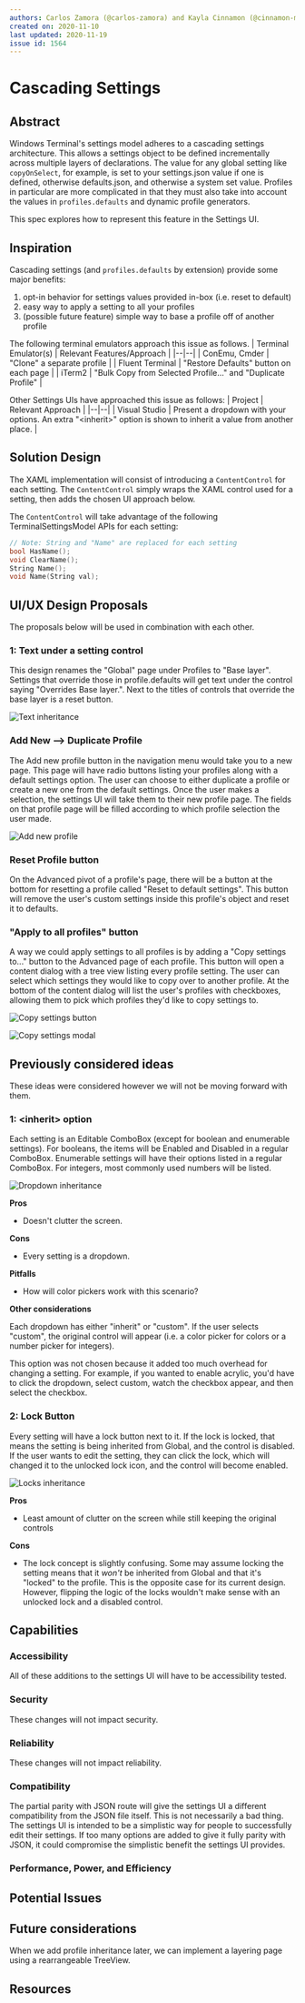 ```yaml
---
authors: Carlos Zamora (@carlos-zamora) and Kayla Cinnamon (@cinnamon-msft)
created on: 2020-11-10
last updated: 2020-11-19
issue id: 1564
---
```


# Cascading Settings

## Abstract

Windows Terminal's settings model adheres to a cascading settings architecture. This allows a settings object to be defined incrementally across multiple layers of declarations. The value for any global setting like `copyOnSelect`, for example, is set to your settings.json value if one is defined, otherwise defaults.json, and otherwise a system set value. Profiles in particular are more complicated in that they must also take into account the values in `profiles.defaults` and dynamic profile generators.

This spec explores how to represent this feature in the Settings UI.

## Inspiration

Cascading settings (and `profiles.defaults` by extension) provide some major benefits:
1. opt-in behavior for settings values provided in-box (i.e. reset to default)
2. easy way to apply a setting to all your profiles
3. (possible future feature) simple way to base a profile off of another profile

The following terminal emulators approach this issue as follows.
| Terminal Emulator(s) | Relevant Features/Approach |
|--|--|
| ConEmu, Cmder | "Clone" a separate profile |
| Fluent Terminal | "Restore Defaults" button on each page |
| iTerm2 | "Bulk Copy from Selected Profile..." and "Duplicate Profile" |

Other Settings UIs have approached this issue as follows:
| Project | Relevant Approach |
|--|--|
| Visual Studio | Present a dropdown with your options. An extra "\<inherit\>" option is shown to inherit a value from another place. |

## Solution Design

The XAML implementation will consist of introducing a `ContentControl` for each setting. The `ContentControl` simply wraps the XAML control used for a setting, then adds the chosen UI approach below.

The `ContentControl` will take advantage of the following TerminalSettingsModel APIs for each setting:
```c++
// Note: String and "Name" are replaced for each setting
bool HasName();
void ClearName();
String Name();
void Name(String val);
```

## UI/UX Design Proposals

The proposals below will be used in combination with each other.

### 1: Text under a setting control

This design renames the "Global" page under Profiles to "Base layer". Settings that override those in profile.defaults will get text under the control saying "Overrides Base layer.". Next to the titles of controls that override the base layer is a reset button.

![Text inheritance](./inheritance-text.png)

### Add New --> Duplicate Profile

The Add new profile button in the navigation menu would take you to a new page. This page will have radio buttons listing your profiles along with a default settings option. The user can choose to either duplicate a profile or create a new one from the default settings. Once the user makes a selection, the settings UI will take them to their new profile page. The fields on that profile page will be filled according to which profile selection the user made.

![Add new profile](./add-new-profile.png)

### Reset Profile button

On the Advanced pivot of a profile's page, there will be a button at the bottom for resetting a profile called "Reset to default settings". This button will remove the user's custom settings inside this profile's object and reset it to defaults.

### "Apply to all profiles" button

A way we could apply settings to all profiles is by adding a "Copy settings to..." button to the Advanced page of each profile. This button will open a content dialog with a tree view listing every profile setting. The user can select which settings they would like to copy over to another profile. At the bottom of the content dialog will list the user's profiles with checkboxes, allowing them to pick which profiles they'd like to copy settings to.

![Copy settings button](./copy-settings-1.png)

![Copy settings modal](./copy-settings-2.png)

## Previously considered ideas

These ideas were considered however we will not be moving forward with them.

### 1: \<inherit\> option

Each setting is an Editable ComboBox (except for boolean and enumerable settings). For booleans, the items will be Enabled and Disabled in a regular ComboBox. Enumerable settings will have their options listed in a regular ComboBox. For integers, most commonly used numbers will be listed.

![Dropdown inheritance](./inheritance-dropdown.png)

**Pros**

- Doesn't clutter the screen.

**Cons**

- Every setting is a dropdown.

**Pitfalls**

- How will color pickers work with this scenario?

**Other considerations**

Each dropdown has either "inherit" or "custom". If the user selects "custom", the original control will appear (i.e. a color picker for colors or a number picker for integers).

This option was not chosen because it added too much overhead for changing a setting. For example, if you wanted to enable acrylic, you'd have to click the dropdown, select custom, watch the checkbox appear, and then select the checkbox.

### 2: Lock Button

Every setting will have a lock button next to it. If the lock is locked, that means the setting is being inherited from Global, and the control is disabled. If the user wants to edit the setting, they can click the lock, which will changed it to the unlocked lock icon, and the control will become enabled.

![Locks inheritance](./inheritance-locks.png)

**Pros**

- Least amount of clutter on the screen while still keeping the original controls

**Cons**

- The lock concept is slightly confusing. Some may assume locking the setting means that it *won't* be inherited from Global and that it's "locked" to the profile. This is the opposite case for its current design. However, flipping the logic of the locks wouldn't make sense with an unlocked lock and a disabled control.

## Capabilities

### Accessibility

All of these additions to the settings UI will have to be accessibility tested.

### Security

These changes will not impact security.

### Reliability

These changes will not impact reliability.

### Compatibility

The partial parity with JSON route will give the settings UI a different compatibility from the JSON file itself. This is not necessarily a bad thing. The settings UI is intended to be a simplistic way for people to successfully edit their settings. If too many options are added to give it fully parity with JSON, it could compromise the simplistic benefit the settings UI provides.

### Performance, Power, and Efficiency

## Potential Issues

## Future considerations

When we add profile inheritance later, we can implement a layering page using a rearrangeable TreeView.

## Resources
